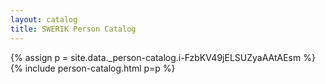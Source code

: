 ```yaml
---
layout: catalog
title: SWERIK Person Catalog
---
```

{% assign p = site.data._person-catalog.i-FzbKV49jELSUZyaAAtAEsm %}
{% include person-catalog.html p=p %}

